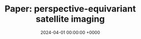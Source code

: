 ---
layout: redirected
redirect_to:  https://andrewwango.github.io/perspective-equivariant-imaging
type: research
title: "Paper: perspective-equivariant satellite imaging"
date: 2024-04-01 00:00:00 +0000
description: "Conference [paper](https://link.springer.com/chapter/10.1007/978-3-031-91585-7_8) at ECCV 2024"
img: perspective_ei.png
tags: [research, environmental, machine-learning]
---